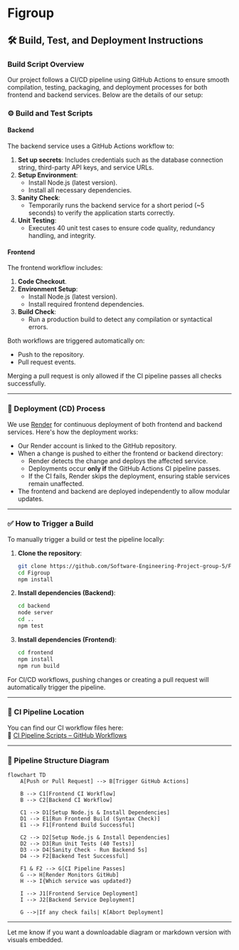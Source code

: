 # Figroup

## 🛠 Build, Test, and Deployment Instructions

### Build Script Overview

Our project follows a CI/CD pipeline using GitHub Actions to ensure smooth compilation, testing, packaging, and deployment processes for both frontend and backend services. Below are the details of our setup:

### ⚙️ Build and Test Scripts

#### Backend

The backend service uses a GitHub Actions workflow to:

1. **Set up secrets**: Includes credentials such as the database connection string, third-party API keys, and service URLs.
2. **Setup Environment**:
   - Install Node.js (latest version).
   - Install all necessary dependencies.
3. **Sanity Check**:
   - Temporarily runs the backend service for a short period (~5 seconds) to verify the application starts correctly.
4. **Unit Testing**:
   - Executes 40 unit test cases to ensure code quality, redundancy handling, and integrity.

#### Frontend

The frontend workflow includes:

1. **Code Checkout**.
2. **Environment Setup**:
   - Install Node.js (latest version).
   - Install required frontend dependencies.
3. **Build Check**:
   - Run a production build to detect any compilation or syntactical errors.

Both workflows are triggered automatically on:
- Push to the repository.
- Pull request events.

Merging a pull request is only allowed if the CI pipeline passes all checks successfully.

---

### 🚀 Deployment (CD) Process

We use [Render](https://render.com/) for continuous deployment of both frontend and backend services. Here's how the deployment works:

- Our Render account is linked to the GitHub repository.
- When a change is pushed to either the frontend or backend directory:
  - Render detects the change and deploys the affected service.
  - Deployments occur **only if** the GitHub Actions CI pipeline passes.
  - If the CI fails, Render skips the deployment, ensuring stable services remain unaffected.
- The frontend and backend are deployed independently to allow modular updates.

---

### ✅ How to Trigger a Build

To manually trigger a build or test the pipeline locally:

1. **Clone the repository**:
   ```bash
   git clone https://github.com/Software-Engineering-Project-group-5/Figroup.git
   cd Figroup
   npm install
   ```
2. **Install dependencies (Backend)**:
   ```bash
   cd backend
   node server
   cd ..
   npm test
   ```
3. **Install dependencies (Frontend)**:
   ```bash
   cd frontend
   npm install
   npm run build
   ```

For CI/CD workflows, pushing changes or creating a pull request will automatically trigger the pipeline.

---

### 📁 CI Pipeline Location

You can find our CI workflow files here:  
🔗 [CI Pipeline Scripts – GitHub Workflows](https://github.com/Software-Engineering-Project-group-5/Figroup/tree/main/.github/workflows)

---

### 🧩 Pipeline Structure Diagram

```
flowchart TD
    A[Push or Pull Request] --> B[Trigger GitHub Actions]
    
    B --> C1[Frontend CI Workflow]
    B --> C2[Backend CI Workflow]
    
    C1 --> D1[Setup Node.js & Install Dependencies]
    D1 --> E1[Run Frontend Build (Syntax Check)]
    E1 --> F1[Frontend Build Successful]
    
    C2 --> D2[Setup Node.js & Install Dependencies]
    D2 --> D3[Run Unit Tests (40 Tests)]
    D3 --> D4[Sanity Check - Run Backend 5s]
    D4 --> F2[Backend Test Successful]
    
    F1 & F2 --> G[CI Pipeline Passes]
    G --> H[Render Monitors GitHub]
    H --> I{Which service was updated?}
    
    I --> J1[Frontend Service Deployment]
    I --> J2[Backend Service Deployment]
    
    G -->|If any check fails| K[Abort Deployment]
```


---

Let me know if you want a downloadable diagram or markdown version with visuals embedded.
